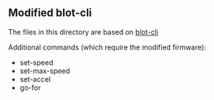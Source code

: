 ## Modified blot-cli

The files in this directory are based on [blot-cli](https://github.com/polypixeldev/blot-cli)

Additional commands (which require the modified firmware):
- set-speed
- set-max-speed
- set-accel
- go-for
